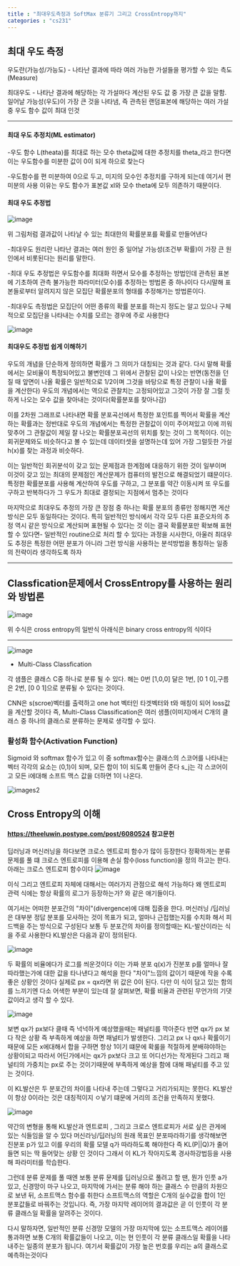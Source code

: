 ```yaml
---
title : "최대우도측정과 SoftMax 분류기 그리고 CrossEntropy까지"
categories : "cs231"
---
```


## 최대 우도 측정

우도란(가능성/가능도) - 나타난 결과에 따라 여러 가능한 가설들을 평가할 수 있는 측도(Measure)

최대우도 - 나타난 결과에 해당하는 각 가설마다 계산된 우도 값 중 가장 큰 값을 말함. 일어날 가능성(우도)이 가장 큰 것을 나타냄, 즉 관측된
랜덤표본에 해당하는 여러 가설중 우도 함수 값이 최대 인것 

-------------

#### 최대 우도 추정치(ML estimator)

-우도 함수 L(theata)를 최대로 하는 모수 theta값에 대한 추정치를 theta_라고 한다면 이는 우도함수를 미분한 값이 0이 되게 하으로 찾는다

-우도함수를 편 미분하여 0으로 두고, 미지의 모수인 추정치를 구하게 되는데 여기서 편 미분의 사용 이유는 우도 함수가 표본값 xI와 모수 theta에
모두 의존하기 때문이다.



#### 최대 우도 추정법

![image](https://user-images.githubusercontent.com/65720894/123300848-f1c3a780-d555-11eb-92e3-4b837b3393af.png)

위 그림처럼 결과값이 나타날 수 있는 최대한의 확률분포를 확률로 만들어낸다

-최대우도 원리란 나타난 결과는 여러 원인 중 일어날 가능성(조건부 확률)이 가장 큰 원인에서 비롯된다는 원리를 말한다.

-최대 우도 추정법은 우도함수를 최대화 하면서 모수를 추정하는 방법인데 관측된 표본에 기초하여 관측 불가능한 파라미터(모수)를 추정하는 방법론
중 하나이다 다시말해 표본들로부터 알려지지 않은 모집단 확률분포의 형태를 추정해가는 방법론이다.

-최대우도 측정법은 모집단이 어떤 종류의 확률 분포를 하는지 정도는 알고 있으나 구체적으로 모집단을 나타내는 수치를 모르는 경우에 주로 사용한다

![image](https://user-images.githubusercontent.com/65720894/123356169-22313300-d5a2-11eb-954c-02aa521762ea.png)

#### 최대우도 추정법 쉽게 이해하기

우도의 개념을 단순하게 정의하면 확률가 그 의미가 대칭되는 것과 같다. 다시 말해 확률에서는 모비율이 특정되어있고 불변인데 그 위에서 관찰된 값이 
나오는 반면(동전을 던질 때 앞면이 나올 확률은 일반적으로 1/2이며 그것을 바탕으로 특정 관찰이 나올 확률을 계산한다) 우도의 개념에서는 역으로
관찰치는 고정되어있고 그것이 가장 잘 그럴 듯하게 나오는 모수 값을 찾아내는 것이다(확률분포를 찾아나감)

 이를 2차원 그래프로 나타내면 확률 분포곡선에서 특정한 포인트를 찍어서 확률을 계산하는 확률과는 정반대로 우도의 개념에서는 특정한 관찰값이 이미
 주어져있고 이에 끼워맞추어 그 관찰값이 제일 잘 나오는 확률분포곡선의 위치를 찾는 것이 그 목적이다. 이는 회귀문제와도 비슷하다고 볼 수 있는데
 데이터셋을 설명하는데 있어 가장 그럴듯한 가설 h(x)를 찾는 과정과 비슷하다.
 
 이는 일반적인 회귀분석이 갖고 있는 문제점과 한계점에 대응하기 위한 것이 일부이며 이것이 갖고 있는 최대의 문제점인 계산문제가 컴퓨터의 발전으로
 해결되었기 떄문이다. 특정한 확률분포를 사용해 계산하여 우도를 구하고, 그 분포를 약간 이동시켜 또 우도를 구하고 반복하다가 그 우도가 최대로 결정되는 지점에서
 멈추는 것이다
 
 마지막으로 최대우도 추정의 가장 큰 장점 중 하나는 확률 분포의 종류만 정해지면 게산방식은 모두 동일하다는 것이다. 특히 일반적인 방식에서 각각 모두 다른
 표준오차의 추정 역시 같은 방식으로 계산되며 표현될 수 있다는 것 이는 결국 확률분포만 확보해 표현할 수 있다면- 일반적인 routine으로 처리 할 수 있다는
 과정을 시사한다, 아울러 최대우도 추정은 특정한 어떤 분포가 아니라 그런 방식을 사용하는 분석방법을 통칭하는 일종의 전략이라 생각하도록 하자
 
 --------------------------------------
 
 
 
 ## Classfication문제에서 CrossEntropy를 사용하는 원리와 방법론 
 
 ![image](https://user-images.githubusercontent.com/65720894/123356760-43deea00-d5a3-11eb-9efd-367026ef1722.png)
 
 위 수식은 cross entropy의 일반식 아래식은 binary cross entropy의 식이다
 
 -------
 
 ![image](https://user-images.githubusercontent.com/65720894/123357179-10e92600-d5a4-11eb-981a-e48e03d3479a.png)
 
 - Multi-Class Classfication

각 샘플은 클래스 C중 하나로 분류 될 수 있다. 해는 0번 [1,0,0] 달은 1번, [0 1 0],구름은 2번, [0 0 1]으로 분류될 수 있다는 것이다.

CNN은 s(scroe)벡터를 출력하고 one hot 벡터인 타겟벡터와 t와 매칭이 되어 loss값을 계산할 것이다 즉, Multi-Class Classification은 여러 샘플(이미지)에서 C개의 클래스 중 하나의 클래스로 분류하는 문제로 생각할 수 있다.


### 활성화 함수(Activation Function)

Sigmoid 와 softmax 함수가 있고 이 중 softmax함수는 클래스의 스코어를 나타내는 벡터 각각의 요소는 (0,1)이 되며, 모든 합이 1이 되도록 만들어 준다 s_j는 각 스코어이고 모든 i에대해 소프트 맥스 값을 더하면 1이 나온다.

![images2](https://img1.daumcdn.net/thumb/R1280x0/?scode=mtistory2&fname=https%3A%2F%2Fblog.kakaocdn.net%2Fdn%2Fbecyu2%2FbtqxaE6zhbc%2FWbKnWLKN58shWQrkbyscJk%2Fimg.png)


## Cross Entropy의 이해

#### https://theeluwin.postype.com/post/6080524 참고문헌 

딥러닝과 머신러닝을 하다보면 크로스 엔트로피 함수가 많이 등장한다 정확하게는 분류문제를 풀 떄 크로스 엔트로피를 이용해 손실 함수(loss function)을 정의 하고는 한다. 아래는 크로스 엔트로피 함수이다
![image](https://user-images.githubusercontent.com/65720894/123366701-9d4f1500-d5b3-11eb-8379-26f17b15c38f.png)

이식 그리고 엔트로피 자체에 대해서는 여러가지 관점으로 해석 가능하다 왜 엔트로피 관력 식에는 항상 확률의 로그가 등장하는가? 와 같은 애기들이다.

여기서는 어떠한 분포간의 "차이"(divergence)에 대해 집중을 한다. 머신러닝 /딥러닝은 대부분 정답 분포를 모사하는 것이 목표가 되고, 얼마나 근접했는지를 수치화 해서 피드백을 주는 방식으로 구성된다 보통 두 분포간의 차이를 정의할때는 KL-발산이라는 식을 주로 사용한다 KL발산은 다음과 같이 정의된다.


![image](https://user-images.githubusercontent.com/65720894/123367027-3bdb7600-d5b4-11eb-8477-7755cecca852.png)



두 확률의 비율에다가 로그를 씌운것이다 이는 가짜 분포 q(x)가 진분포 p를 얼마나 잘 따라했는가에 대한 값을 타나낸다고 해석을 한다 "차이"느낌의
값이기 때문에 작을 수록 좋은 상황인 것이다 실제로 px = qx라면 위 값은 0이 된다. 다만 이 식이 담고 있는 함의를 느끼기엔 다소 어색한 부분이 있는데 잘 살펴보면, 확률 비율과 관련된 무언가의 기댓값이라고 생각 할 수 있다. 

![image](https://user-images.githubusercontent.com/65720894/123380994-17d75f00-d5cb-11eb-846e-66f3aac7ee7a.png)


보변 qx가 px보다 클때 즉 넉넉하게 예상했을때는 패널티를 깍아준다 반면 qx가 px 보다 작은 상황 즉 부족하게 예상을 하면 패널티가 발생한다. 그리고
px 나 qx나 확률이기때문에 모든 x에대해서 합을 구하면 항상 1이기 떄문에 확룰을 적절하게 분배햐야하는 상황이되고 따라서 어딘가에서는 qx가 px보다 크고 또 어디선가는 작게된다 그리고 패널티의 가중치는 px로 주는 것이기때문에 부족하게 예상을 함에 대해 패널티를 주고 있는 것이다. 

이 KL발산은 두 분포간의 차이를 나타내 주는데 그렇다고 거리가되지는 못한다. KL발산이 항상 0이라는 것은 대칭적이지 ㅇ낳기 떄문에 거리의 조건을 만족하지 못했다.

![image](https://user-images.githubusercontent.com/65720894/123381554-de532380-d5cb-11eb-908d-c42852b37709.png)


약간의 변형을 통해 KL발산과 엔트로피 , 그리고 크로스 엔트로피가 서로 싶은 관게에 있는 식들임을 알 수 있다 머신라닝/딥러닝의 원래 목표인
분포따라하기를 생각해보면 진분포 p가 있고 이를 우리의 확률 모델 q가 따라하도록 해야한다 즉 KL(P||Q)가 줄어들면 되는 딱 들어맞는 상황
인 것이다 그래서 이 KL가 작아지도록 경사하강법등을 사용해 파라미터를 학습한다.

그런데 분류 문제를 풀 때엔 보통 분류 문제를 딥러닝으로 풀려고 할 땐, 뭔가 인풋 a가 있고, 신경망이 마구 나오고, 마지막에 가서는 분류 해야 하는 클래스 수 만큼의 차원으로 보낸 뒤, 소프트맥스 함수를 취한다 
소프트맥스의 역할은 C개의 실수값을 합이 1인 분포값들로 바꿔주는 것입니다. 즉, 가장 마지막 레이어의 결과값은 곧 이 인풋이 각 분류 클래스일 확률을 알려주는 것이다.
 
 다시 말하자면, 일반적인 분류 신경망 모델의 가장 마지막에 있는 소프트맥스 레이어를 통과하면 보통 C개의 확률값들이 나오고, 이는 현 인풋이 각 분류 클래스일 확률을 나타내주는 일종의 분포가 됩니다. 여기서 확률값이 가장 높은 번호를 우리는 a의 클래스로 예측하는것이다
